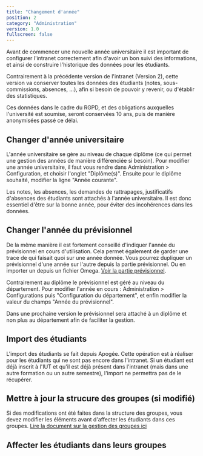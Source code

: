 ```yaml
---
title: "Changement d'année"
position: 2
category: "Administration"
version: 1.0
fullscreen: false
---
```


Avant de commencer une nouvelle année universitaire il est important de configurer l'intranet correctement afin d'avoir un bon suivi des informations, et ainsi de construire l'historique des données pour les étudiants.

<alert type="warning">

Contrairement à la précédente version de l'intranet (Version 2), cette version va conserver toutes les données des étudiants (notes, sous-commissions, absences, ...), afin si besoin de pouvoir y revenir, ou d'établir des statistiques.

Ces données dans le cadre du RGPD, et des obligations auxquelles l'université est soumise, seront conservées 10 ans, puis de manière anonymisées passé ce délai.

</alert>

## Changer d'année universitaire
L'année universitaire se gère au niveau de chaque diplôme (ce qui permet une gestion des années de manière différenciée si besoin). Pour modifier une année universitaire, il faut vous rendre dans Administration > Configuration, et choisir l'onglet "Diplôme(s)". Ensuite pour le diplôme souhaité, modifier la ligne "Année courante".

Les notes, les absences, les demandes de rattrapages, justificatifs d'absences des étudiants sont attachés à l'année universitaire. Il est donc essentiel d'être sur la bonne année, pour éviter des incohérences dans les données.

## Changer l'année du prévisionnel

De la même manière il est fortement conseillé d'indiquer l'année du prévisionnel en cours d'utilisation. Cela permet également de garder une trace de qui faisait quoi sur une année donnée. Vous pourrez dupliquer un prévisionnel d'une année sur l'autre depuis la partie prévisionnel. Ou en importer un depuis un fichier Omega. [Voir la partie prévisionnel](/01-administration/26-previsionnel.md).

Contrairement au diplôme le prévisionnel est géré au niveau du département. Pour modifier l'année en cours : Administration > Configurations puis "Configuration du département", et enfin modifier la valeur du champs "Année du prévisionnel".

<alert type="info">

Dans une prochaine version le prévisionnel sera attaché à un diplôme et non plus au département afin de faciliter la gestion.

</alert>

## Import des étudiants

L'import des étudiants se fait depuis Apogée. Cette opération est à réaliser pour les étudiants qui ne sont pas encore dans l'intranet. Si un étudiant est déjà inscrit à l'IUT et qu'il est déjà présent dans l'intranet (mais dans une autre formation ou un autre semestre), l'import ne permettra pas de le récupérer.

## Mettre à jour la strucure des groupes (si modifié)

Si des modifications ont été faites dans la structure des groupes, vous devez modifier les éléments avant d'affecter les étudiants dans ces groupes. [Lire la document sur la gestion des groupes ici](/01-administration/32-groupes.md)

## Affecter les étudiants dans leurs groupes




